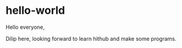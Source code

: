 # hello-world

Hello everyone,

Dilip here, looking forward to learn hithub and make some programs.
